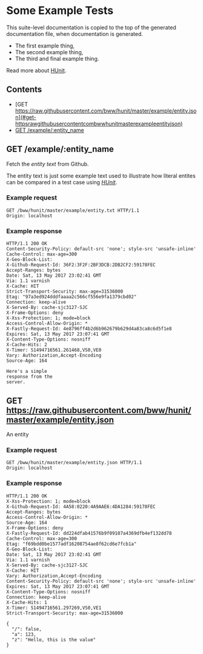 # Some Example Tests

This suite-level documentation is copied to the top of the generated
documentation file, when documentation is generated.
  
  * The first example thing,
  * The second example thing,
  * The third and final example thing.

Read more about [HUnit](https://github.com/bww/hunit).

## Contents

* [GET https://raw.githubusercontent.com/bww/hunit/master/example/entity.json](#get-httpsrawgithubusercontentcombwwhunitmasterexampleentityjson)
* [GET /example/:entity_name](#get-exampleentity_name)

## GET /example/:entity_name

Fetch the *entity text* from Github.

The entity text is just some example text used to illustrate how literal
entites can be compared in a test case using [*HUnit*](https://github.com/bww/hunit).

### Example request

```http
GET /bww/hunit/master/example/entity.txt HTTP/1.1
Origin: localhost

```
### Example response

```http
HTTP/1.1 200 OK
Content-Security-Policy: default-src 'none'; style-src 'unsafe-inline'
Cache-Control: max-age=300
X-Geo-Block-List: 
X-Github-Request-Id: 36F2:3F2F:2BF3DCB:2DB2CF2:59178FEC
Accept-Ranges: bytes
Date: Sat, 13 May 2017 23:02:41 GMT
Via: 1.1 varnish
X-Cache: HIT
Strict-Transport-Security: max-age=31536000
Etag: "97a3ed924dddfaaaa2c566cf556e9fa1379cbd02"
Connection: keep-alive
X-Served-By: cache-sjc3127-SJC
X-Frame-Options: deny
X-Xss-Protection: 1; mode=block
Access-Control-Allow-Origin: *
X-Fastly-Request-Id: 4e8796ff4b2d6b962679b629d4a83ca8c6d5f1e8
Expires: Sat, 13 May 2017 23:07:41 GMT
X-Content-Type-Options: nosniff
X-Cache-Hits: 2
X-Timer: S1494716561.261468,VS0,VE0
Vary: Authorization,Accept-Encoding
Source-Age: 164

Here's a simple
response from the
server.

```


## GET https://raw.githubusercontent.com/bww/hunit/master/example/entity.json

An entity

### Example request

```http
GET /bww/hunit/master/example/entity.json HTTP/1.1
Origin: localhost

```
### Example response

```http
HTTP/1.1 200 OK
X-Xss-Protection: 1; mode=block
X-Github-Request-Id: 4A58:0220:4A9AAE6:4DA1284:59178FEC
Accept-Ranges: bytes
Access-Control-Allow-Origin: *
Source-Age: 164
X-Frame-Options: deny
X-Fastly-Request-Id: dd224dfab41576b9f09107a4369dfb4ef132dd78
Cache-Control: max-age=300
Etag: "f69bdd0be1577adf16208754ae8f62cd6e7fcb1a"
X-Geo-Block-List: 
Date: Sat, 13 May 2017 23:02:41 GMT
Via: 1.1 varnish
X-Served-By: cache-sjc3127-SJC
X-Cache: HIT
Vary: Authorization,Accept-Encoding
Content-Security-Policy: default-src 'none'; style-src 'unsafe-inline'
Expires: Sat, 13 May 2017 23:07:41 GMT
X-Content-Type-Options: nosniff
Connection: keep-alive
X-Cache-Hits: 1
X-Timer: S1494716561.297269,VS0,VE1
Strict-Transport-Security: max-age=31536000

{
  "/": false,
  "a": 123,
  "z": "Hello, this is the value"
}
```



